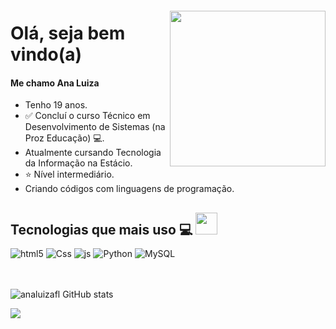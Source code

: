 <img style="margin-top: 20px;" align="right" width="249px" src="https://media1.giphy.com/media/v1.Y2lkPTc5MGI3NjExMW03MWtteGVuc2kxdjFpZDQ3YTVmNTdyejl1MW5pbW1ocXBlZXk2MSZlcD12MV9pbnRlcm5hbF9naWZfYnlfaWQmY3Q9Zw/Cmr1OMJ2FN0B2/giphy.gif">

# Olá, seja bem vindo(a) 
<!-- Dados pessoais -->
#### Me chamo Ana Luiza
- Tenho 19 anos.
- ✅ Concluí o curso Técnico em Desenvolvimento de Sistemas (na Proz Educação) 💻.
-  Atualmente cursando Tecnologia da Informação na Estácio.
- ⭐ Nível intermediário.
- Criando códigos com linguagens de programação.
  
## Tecnologias que mais uso 💻 <img src="https://media.giphy.com/media/fvT2uzkzsSWmmkvl5g/giphy.gif" width="35px">
<div style="display: inline_block; margin-top: -10px;">
  <img align="center" alt="html5" src="https://img.shields.io/badge/HTML5-E34F26?style=for-the-badge&logo=html5&logoColor=white" />
  <img align="center" alt="Css" src="https://img.shields.io/badge/CSS3-1572B6?style=for-the-badge&logo=css3&logoColor=white" />
  <img align="center" alt="js" src="https://img.shields.io/badge/JavaScript-F7DF1E?style=for-the-badge&logo=javascript&logoColor=black" />
  <img align="center" alt="Python" src="https://img.shields.io/badge/Python-3776AB?style=for-the-badge&logo=python&logoColor=white" />
  <img align="center" alt="MySQL" src="https://img.shields.io/badge/MySQL-00000F?style=for-the-badge&logo=mysql&logoColor=white">
</div><br/>
  <br>

![analuizafl GitHub stats](https://github-readme-stats.vercel.app/api?username=analuizafl&show_icons=true&theme=radical)

 <a href="https://github.com/analuizafl" target="_blank"><img src="https://img.shields.io/badge/GitHub-100000?style=for-the-badge&logo=github&logoColor=white" target="_blank"></a>

